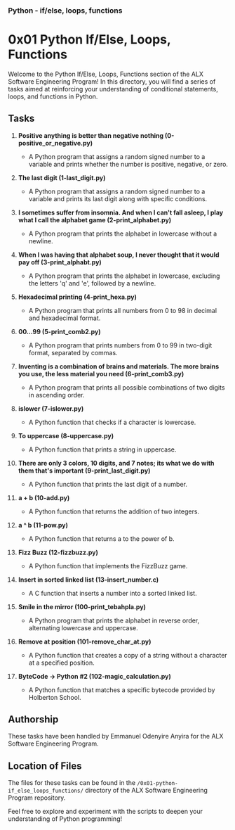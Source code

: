 ### Python - if/else, loops, functions

# 0x01 Python If/Else, Loops, Functions

Welcome to the Python If/Else, Loops, Functions section of the ALX Software Engineering Program! In this directory, you will find a series of tasks aimed at reinforcing your understanding of conditional statements, loops, and functions in Python.

## Tasks

1. **Positive anything is better than negative nothing (0-positive_or_negative.py)**
   - A Python program that assigns a random signed number to a variable and prints whether the number is positive, negative, or zero.

2. **The last digit (1-last_digit.py)**
   - A Python program that assigns a random signed number to a variable and prints its last digit along with specific conditions.

3. **I sometimes suffer from insomnia. And when I can't fall asleep, I play what I call the alphabet game (2-print_alphabet.py)**
   - A Python program that prints the alphabet in lowercase without a newline.

4. **When I was having that alphabet soup, I never thought that it would pay off (3-print_alphabt.py)**
   - A Python program that prints the alphabet in lowercase, excluding the letters 'q' and 'e', followed by a newline.

5. **Hexadecimal printing (4-print_hexa.py)**
   - A Python program that prints all numbers from 0 to 98 in decimal and hexadecimal format.

6. **00...99 (5-print_comb2.py)**
   - A Python program that prints numbers from 0 to 99 in two-digit format, separated by commas.

7. **Inventing is a combination of brains and materials. The more brains you use, the less material you need (6-print_comb3.py)**
   - A Python program that prints all possible combinations of two digits in ascending order.

8. **islower (7-islower.py)**
   - A Python function that checks if a character is lowercase.

9. **To uppercase (8-uppercase.py)**
   - A Python function that prints a string in uppercase.

10. **There are only 3 colors, 10 digits, and 7 notes; its what we do with them that's important (9-print_last_digit.py)**
    - A Python function that prints the last digit of a number.

11. **a + b (10-add.py)**
    - A Python function that returns the addition of two integers.

12. **a ^ b (11-pow.py)**
    - A Python function that returns a to the power of b.

13. **Fizz Buzz (12-fizzbuzz.py)**
    - A Python function that implements the FizzBuzz game.

14. **Insert in sorted linked list (13-insert_number.c)**
    - A C function that inserts a number into a sorted linked list.

15. **Smile in the mirror (100-print_tebahpla.py)**
    - A Python program that prints the alphabet in reverse order, alternating lowercase and uppercase.

16. **Remove at position (101-remove_char_at.py)**
    - A Python function that creates a copy of a string without a character at a specified position.

17. **ByteCode -> Python #2 (102-magic_calculation.py)**
    - A Python function that matches a specific bytecode provided by Holberton School.

## Authorship

These tasks have been handled by Emmanuel Odenyire Anyira for the ALX Software Engineering Program.

## Location of Files

The files for these tasks can be found in the `/0x01-python-if_else_loops_functions/` directory of the ALX Software Engineering Program repository.

Feel free to explore and experiment with the scripts to deepen your understanding of Python programming!

